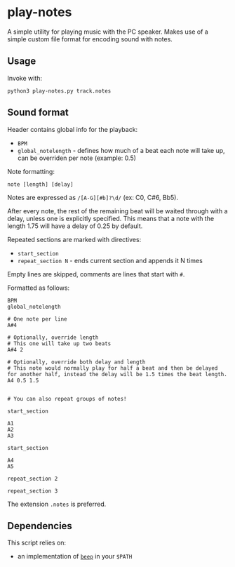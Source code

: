 # play-notes
A simple utility for playing music with the PC speaker. Makes use of a simple custom file format for encoding sound with notes.

## Usage
Invoke with:
```
python3 play-notes.py track.notes
```

## Sound format
Header contains global info for the playback:
- `BPM`
- `global_notelength` - defines how much of a beat each note will take up, can be overriden per note (example: 0.5)

Note formatting:
```
note [length] [delay]
```
Notes are expressed as `/[A-G][#b]?\d/` (ex: C0, C#6, Bb5).

After every note, the rest of the remaining beat will be waited through with a delay, unless one is explicitly specified. This means that a note with the length 1.75 will have a delay of 0.25 by default.

Repeated sections are marked with directives:
- `start_section`
- `repeat_section N` - ends current section and appends it N times

Empty lines are skipped, comments are lines that start with `#`.

Formatted as follows:
```
BPM
global_notelength

# One note per line
A#4

# Optionally, override length
# This one will take up two beats
A#4 2

# Optionally, override both delay and length
# This note would normally play for half a beat and then be delayed for another half, instead the delay will be 1.5 times the beat length.
A4 0.5 1.5


# You can also repeat groups of notes!

start_section

A1
A2
A3

start_section

A4
A5

repeat_section 2

repeat_section 3

```
The extension `.notes` is preferred.

## Dependencies
This script relies on:
- an implementation of [`beep`](https://linux.die.net/man/1/beep) in your `$PATH`